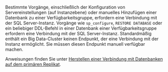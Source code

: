 Bestimmte Vorgänge, einschließlich der Konfiguration von Servereinstellungen (auf Instanzebene) oder manuelles Hinzufügen einer Datenbank zu einer Verfügbarkeitsgruppe, erfordern eine Verbindung mit der SQL Server-Instanz. Vorgänge wie `sp_configure`, `RESTORE DATABASE` oder ein beliebiger DDL-Befehl in einer Datenbank einer Verfügbarkeitsgruppe erfordern eine Verbindung mit der SQL Server-Instanz. Standardmäßig enthält ein Big Data-Cluster keinen Endpunkt, der eine Verbindung mit der Instanz ermöglicht. Sie müssen diesen Endpunkt manuell verfügbar machen.

Anweisungen finden Sie unter [Herstellen einer Verbindung mit Datenbanken auf dem primären Replikat](../big-data-cluster/deployment-high-availability.md#instance-connect).